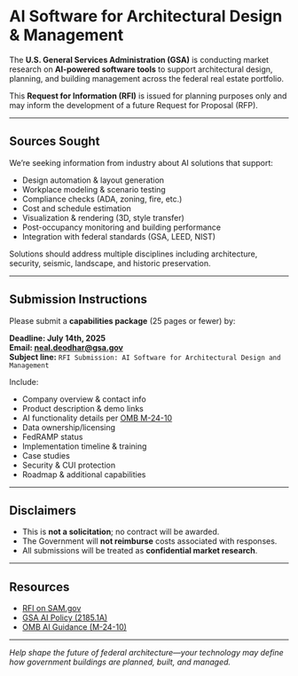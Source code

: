 # AI Software for Architectural Design & Management

The **U.S. General Services Administration (GSA)** is conducting market research on **AI-powered software tools** to support architectural design, planning, and building management across the federal real estate portfolio.

This **Request for Information (RFI)** is issued for planning purposes only and may inform the development of a future Request for Proposal (RFP).

---

## Sources Sought

We’re seeking information from industry about AI solutions that support:

- Design automation & layout generation
- Workplace modeling & scenario testing
- Compliance checks (ADA, zoning, fire, etc.)
- Cost and schedule estimation
- Visualization & rendering (3D, style transfer)
- Post-occupancy monitoring and building performance
- Integration with federal standards (GSA, LEED, NIST)

Solutions should address multiple disciplines including architecture, security, seismic, landscape, and historic preservation.

---

## Submission Instructions

Please submit a **capabilities package** (25 pages or fewer) by:

**Deadline: July 14th, 2025**  
**Email: [neal.deodhar@gsa.gov](mailto:neal.deodhar@gsa.gov)**  
**Subject line:** `RFI Submission: AI Software for Architectural Design and Management`

Include:

- Company overview & contact info
- Product description & demo links
- AI functionality details per [OMB M-24-10](https://www.whitehouse.gov/wp-content/uploads/2024/03/M-24-10-Advancing-Governance-Innovation-and-Risk-Management-for-Agency-Use-of-Artificial-Intelligence.pdf)
- Data ownership/licensing
- FedRAMP status
- Implementation timeline & training
- Case studies
- Security & CUI protection
- Roadmap & additional capabilities

---

## Disclaimers

- This is **not a solicitation**; no contract will be awarded.
- The Government will **not reimburse** costs associated with responses.
- All submissions will be treated as **confidential market research**.

---

## Resources

- [RFI on SAM.gov](https://sam.gov/opp/969d9423d92e4ea49eae4a380d5ddcff/view)  
- [GSA AI Policy (2185.1A)](https://www.gsa.gov/directives-library/use-of-artificial-intelligence-at-gsa)  
- [OMB AI Guidance (M-24-10)](https://www.whitehouse.gov/wp-content/uploads/2024/03/M-24-10-Advancing-Governance-Innovation-and-Risk-Management-for-Agency-Use-of-Artificial-Intelligence.pdf)

---

*Help shape the future of federal architecture—your technology may define how government buildings are planned, built, and managed.*

